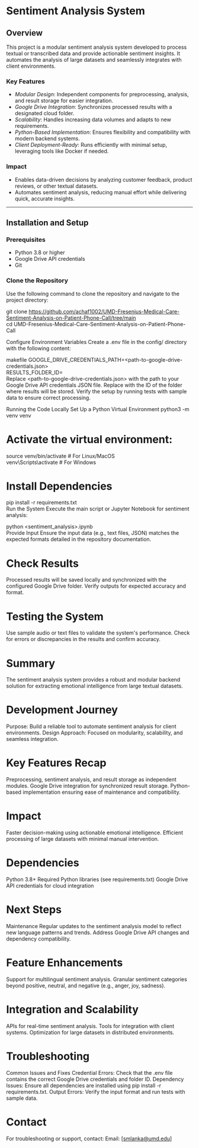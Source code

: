 # Sentiment Analysis System  

## Overview  
This project is a modular sentiment analysis system developed to process textual or transcribed data and provide actionable sentiment insights. It automates the analysis of large datasets and seamlessly integrates with client environments.  

### Key Features  
- *Modular Design*: Independent components for preprocessing, analysis, and result storage for easier integration.  
- *Google Drive Integration*: Synchronizes processed results with a designated cloud folder.  
- *Scalability*: Handles increasing data volumes and adapts to new requirements.  
- *Python-Based Implementation*: Ensures flexibility and compatibility with modern backend systems.  
- *Client Deployment-Ready*: Runs efficiently with minimal setup, leveraging tools like Docker if needed.  

### Impact  
- Enables data-driven decisions by analyzing customer feedback, product reviews, or other textual datasets.  
- Automates sentiment analysis, reducing manual effort while delivering quick, accurate insights.  

---

## Installation and Setup  

### Prerequisites  
- Python 3.8 or higher  
- Google Drive API credentials  
- Git  

### Clone the Repository  
Use the following command to clone the repository and navigate to the project directory:  


git clone https://github.com/achaf1002/UMD-Fresenius-Medical-Care-Sentiment-Analysis-on-Patient-Phone-Call/tree/main  
cd UMD-Fresenius-Medical-Care-Sentiment-Analysis-on-Patient-Phone-Call  

Configure Environment Variables
Create a .env file in the config/ directory with the following content:

makefile
GOOGLE_DRIVE_CREDENTIALS_PATH=<path-to-google-drive-credentials.json>  
RESULTS_FOLDER_ID=<Google-Drive-Folder-ID>  
Replace <path-to-google-drive-credentials.json> with the path to your Google Drive API credentials JSON file.
Replace <Google-Drive-Folder-ID> with the ID of the folder where results will be stored.
Verify the setup by running tests with sample data to ensure correct processing.

Running the Code Locally
Set Up a Python Virtual Environment
python3 -m venv venv  
# Activate the virtual environment:  
source venv/bin/activate  # For Linux/MacOS  
venv\Scripts\activate     # For Windows  

# Install Dependencies
pip install -r requirements.txt  
Run the System
Execute the main script or Jupyter Notebook for sentiment analysis:

python <sentiment_analysis>.ipynb  
Provide Input
Ensure the input data (e.g., text files, JSON) matches the expected formats detailed in the repository documentation.

# Check Results
Processed results will be saved locally and synchronized with the configured Google Drive folder. Verify outputs for expected accuracy and format.

# Testing the System
Use sample audio or text files to validate the system's performance.
Check for errors or discrepancies in the results and confirm accuracy.

# Summary
The sentiment analysis system provides a robust and modular backend solution for extracting emotional intelligence from large textual datasets.

# Development Journey
Purpose: Build a reliable tool to automate sentiment analysis for client environments.
Design Approach: Focused on modularity, scalability, and seamless integration.

# Key Features Recap
Preprocessing, sentiment analysis, and result storage as independent modules.
Google Drive integration for synchronized result storage.
Python-based implementation ensuring ease of maintenance and compatibility.

# Impact
Faster decision-making using actionable emotional intelligence.
Efficient processing of large datasets with minimal manual intervention.

# Dependencies
Python 3.8+
Required Python libraries (see requirements.txt)
Google Drive API credentials for cloud integration

# Next Steps
Maintenance
Regular updates to the sentiment analysis model to reflect new language patterns and trends.
Address Google Drive API changes and dependency compatibility.

# Feature Enhancements
Support for multilingual sentiment analysis.
Granular sentiment categories beyond positive, neutral, and negative (e.g., anger, joy, sadness).

# Integration and Scalability
APIs for real-time sentiment analysis.
Tools for integration with client systems.
Optimization for large datasets in distributed environments.

# Troubleshooting
Common Issues and Fixes
Credential Errors: Check that the .env file contains the correct Google Drive credentials and folder ID.
Dependency Issues: Ensure all dependencies are installed using pip install -r requirements.txt.
Output Errors: Verify the input format and run tests with sample data.

# Contact
For troubleshooting or support, contact:
Email: [smlanka@umd.edu]
